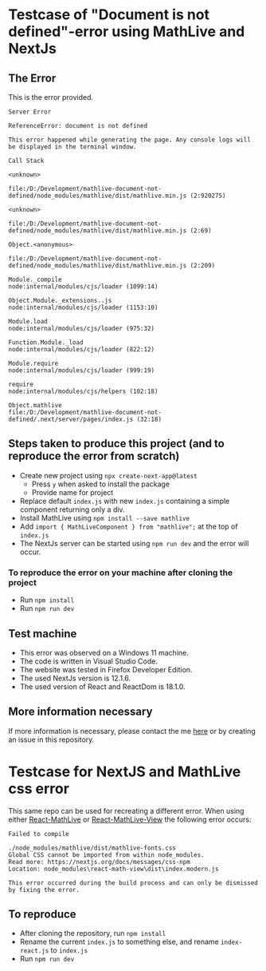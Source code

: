 # Testcase of "Document is not defined"-error using MathLive and NextJs
## The Error
This is the error provided.

```
Server Error

ReferenceError: document is not defined

This error happened while generating the page. Any console logs will be displayed in the terminal window.

Call Stack

<unknown>

file:/D:/Development/mathlive-document-not-defined/node_modules/mathlive/dist/mathlive.min.js (2:920275)

<unknown>

file:/D:/Development/mathlive-document-not-defined/node_modules/mathlive/dist/mathlive.min.js (2:69)

Object.<anonymous>

file:/D:/Development/mathlive-document-not-defined/node_modules/mathlive/dist/mathlive.min.js (2:209)

Module._compile
node:internal/modules/cjs/loader (1099:14)

Object.Module._extensions..js
node:internal/modules/cjs/loader (1153:10)

Module.load
node:internal/modules/cjs/loader (975:32)

Function.Module._load
node:internal/modules/cjs/loader (822:12)

Module.require
node:internal/modules/cjs/loader (999:19)

require
node:internal/modules/cjs/helpers (102:18)

Object.mathlive
file:/D:/Development/mathlive-document-not-defined/.next/server/pages/index.js (32:18)
```

## Steps taken to produce this project (and to reproduce the error from scratch)
- Create new project using `npx create-next-app@latest`
	- Press `y` when asked to install the package
	- Provide name for project
- Replace default `index.js` with new `index.js` containing a simple component returning only a div.
- Install MathLive using `npm install --save mathlive`
- Add `import { MathLiveComponent } from "mathlive";` at the top of `index.js`
- The NextJs server can be started using `npm run dev` and the error will occur.
### To reproduce the error on your machine after cloning the project
- Run `npm install`
- Run `npm run dev`
## Test machine
- This error was observed on a Windows 11 machine.
- The code is written in Visual Studio Code.
- The website was tested in Firefox Developer Edition.
- The used NextJs version is 12.1.6.
- The used version of React and ReactDom is 18.1.0.

## More information necessary
If more information is necessary, please contact the me [here](https://gitter.im/cortex-js/community) or by creating an issue in this repository.

# Testcase for NextJS and MathLive css error
This same repo can be used for recreating a different error.
When using either [React-MathLive](https://github.com/concludio/react-mathlive) or [React-MathLive-View](https://github.com/arnog/react-mathlive) the following error occurs:

```
Failed to compile

./node_modules/mathlive/dist/mathlive-fonts.css
Global CSS cannot be imported from within node_modules.
Read more: https://nextjs.org/docs/messages/css-npm
Location: node_modules\react-math-view\dist\index.modern.js

This error occurred during the build process and can only be dismissed by fixing the error.
```
## To reproduce
- After cloning the repository, run `npm install`
- Rename the current `index.js` to something else, and rename `index-react.js` to `index.js`
- Run `npm run dev`